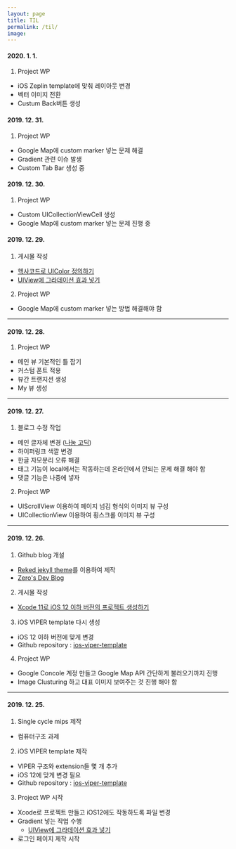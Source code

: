 ```yaml
---
layout: page
title: TIL
permalink: /til/
image: 
---
```


#### 2020. 1. 1.

1. Project WP
* iOS Zeplin template에 맞춰 레이아웃 변경
* 벡터 이미지 전환
* Custum Back버튼 생성

#### 2019. 12. 31.

1. Project WP
* Google Map에 custom marker 넣는 문제 해결
* Gradient 관련 이슈 발생
* Custom Tab Bar 생성 중

#### 2019. 12. 30.

1. Project WP
* Custom UICollectionViewCell 생성
* Google Map에 custom marker 넣는 문제 진행 중

#### 2019. 12. 29.

1. 게시물 작성
* [헥사코드로 UIColor 정의하기]({{site.baseurl}}/2019/12/29/헥사코드로-UIColor-정의하기)
* [UIView에 그라데이션 효과 넣기]({{site.baseurl}}/2019/12/29/UIView에-그라데이션-효과-넣기)

2. Project WP
* Google Map에 custom marker 넣는 방법 해결해야 함

***

#### 2019. 12. 28.

1. Project WP
* 메인 뷰 기본적인 틀 잡기
* 커스텀 폰트 적용
* 뷰간 트랜지션 생성
* My 뷰 생성

***

#### 2019. 12. 27.

1. 블로그 수정 작업
* 메인 글자체 변경 ([나눔 고딕](https://hangeul.naver.com/2017/nanum))
* 하이퍼링크 색깔 변경
* 한글 자모분리 오류 해결
* 태그 기능이 local에서는 작동하는데 온라인에서 안되는 문제 해결 해야 함
* 댓글 기능은 나중에 넣자

2. Project WP
* UIScrollView 이용하여 페이지 넘김 형식의 이미지 뷰 구성
* UICollectionView 이용하여 횡스크롤 이미지 뷰 구성

***

#### 2019. 12. 26.

1. Github blog 개설
* [Reked jekyll theme](https://github.com/artemsheludko/reked)를 이용하여 제작
* [Zero's Dev Blog]({{site.baseurl}}/)

2. 게시물 작성
* [Xcode 11로 iOS 12 이하 버전의 프로젝트 생성하기]({{site.baseurl}}/2019/12/26/Xcode-11로-iOS-12-이하-버전의-프로젝트-생성하기)

3. iOS VIPER template 다시 생성
* iOS 12 이하 버전에 맞게 변경
* Github repository : [ios-viper-template](https://github.com/yoon1318/ios-viper-template)

4. Project WP
* Google Concole 계정 만들고 Google Map API 간단하게 불러오기까지 진행
* Image Clusturing 하고 대표 이미지 보여주는 것 진행 해야 함

***

#### 2019. 12. 25.

1. Single cycle mips 제작
* 컴퓨터구조 과제

2. iOS VIPER template 제작
* VIPER 구조와 extension들 몇 개 추가
* iOS 12에 맞게 변경 필요
* Github repository : [ios-viper-template](https://github.com/yoon1318/ios-viper-template)

3. Project WP 시작
* Xcode로 프로젝트 만들고 iOS12에도 작동하도록 파일 변경
* Gradient 넣는 작업 수행
    * [UIView에 그라데이션 효과 넣기]({{site.baseurl}}/2019/12/29/UIView에-그라데이션-효과-넣기)
* 로그인 페이지 제작 시작
